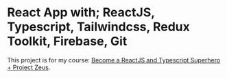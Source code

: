 # React App with; ReactJS, Typescript, Tailwindcss, Redux Toolkit, Firebase, Git

This project is for my course: [Become a ReactJS and Typescript Superhero + Project Zeus](https://www.udemy.com/course/become-a-reactjs-and-typescript-superhero-project-zeus/?referralCode=0716941E52CDB9DF2A66).
